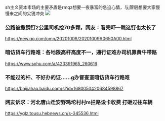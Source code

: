 sh主义资本市场的主要矛盾是rmqz想要一夜暴富的急迫心情，与j管层想要大家慢慢来之间的尖锐冲突
![](https://wx4.sinaimg.cn/large/d8b41602ly1gj2wue1qprj20n00c0n29.jpg)

### 公路被撒钢钉2公里司机捡70多颗，网友：看完吓一跳这钉也太长了
https://new.qq.com/omn/20201009/20201009A0650A00.html

### 暗访货车行路难：各地限高杆高度不一，通行证难办司机靠黄牛带路
https://www.sohu.com/a/423391965_260616

### 不能过的杆、不好办的证……g办督查室暗访货车行路难
https://baijiahao.baidu.com/s?id=1680050420684598867

### 网友诉求：河北唐山迁安野鸡坨村村m拦路设卡收费 打砸过往车辆
https://yglz.tousu.hebnews.cn/s-345536.html
